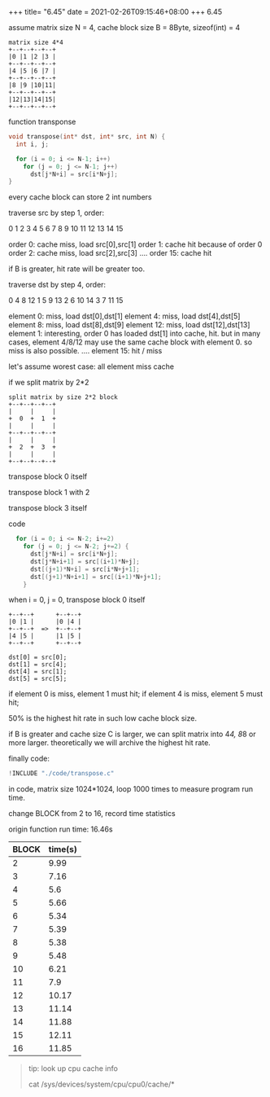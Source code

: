 +++
title= "6.45"
date = 2021-02-26T09:15:46+08:00
+++
6.45

assume matrix size N = 4, cache block size B = 8Byte, sizeof(int) = 4

    matrix size 4*4
    +--+--+--+--+
    |0 |1 |2 |3 |
    +--+--+--+--+
    |4 |5 |6 |7 |
    +--+--+--+--+
    |8 |9 |10|11|
    +--+--+--+--+
    |12|13|14|15|
    +--+--+--+--+

function transponse

```c
void transpose(int* dst, int* src, int N) {
  int i, j;

  for (i = 0; i <= N-1; i++)
    for (j = 0; j <= N-1; j++)
      dst[j*N+i] = src[i*N+j];
}
```

every cache block can store 2 int numbers

traverse src by step 1, order:

0 1 2 3 4 5 6 7 8 9 10 11 12 13 14 15

order 0: cache miss, load src[0],src[1]
order 1: cache hit because of order 0
order 2: cache miss, load src[2],src[3]
....
order 15: cache hit

if B is greater, hit rate will be greater too.

traverse dst by step 4, order:

0 4 8 12 1 5 9 13 2 6 10 14 3 7 11 15

element 0: miss, load dst[0],dst[1]
element 4: miss, load dst[4],dst[5]
element 8: miss, load dst[8],dst[9]
element 12: miss, load dst[12],dst[13]
element 1: interesting, order 0 has loaded dst[1] into cache, hit. but in many
cases, element 4/8/12 may use the same cache block with element 0. so miss is
also possible.
....
element 15: hit / miss

let's assume worest case: all element miss cache

if we split matrix by 2*2


    split matrix by size 2*2 block
    +--+--+--+--+
    |     |     |
    +  0  +  1  +
    |     |     |
    +--+--+--+--+
    |     |     |
    +  2  +  3  +
    |     |     |
    +--+--+--+--+

transpose block 0 itself

transpose block 1 with 2

transpose block 3 itself

code
```c
  for (i = 0; i <= N-2; i+=2)
    for (j = 0; j <= N-2; j+=2) {
      dst[j*N+i] = src[i*N+j];
      dst[j*N+i+1] = src[(i+1)*N+j];
      dst[(j+1)*N+i] = src[i*N+j+1];
      dst[(j+1)*N+i+1] = src[(i+1)*N+j+1];
    }
```

when i = 0, j = 0, transpose block 0 itself

    +--+--+      +--+--+
    |0 |1 |      |0 |4 |
    +--+--+  =>  +--+--+
    |4 |5 |      |1 |5 |
    +--+--+      +--+--+

    dst[0] = src[0];
    dst[1] = src[4];
    dst[4] = src[1];
    dst[5] = src[5];

if element 0 is miss, element 1 must hit;
if element 4 is miss, element 5 must hit;

50% is the highest hit rate in such low cache block size.

if B is greater and cache size C is larger, we can split matrix into 4*4, 8*8 or
more larger. theoretically we will archive the highest hit rate.

finally code:

```c
!INCLUDE "./code/transpose.c"
```

in code, matrix size 1024*1024, loop 1000 times to measure program run time.

change BLOCK from 2 to 16, record time statistics

origin function run time: 16.46s

|BLOCK|time(s)|
|-|----|
|2|9.99|
|3|7.16|
|4|5.6|
|5|5.66|
|6|5.34|
|7|5.39|
|8|5.38|
|9|5.48|
|10|6.21|
|11|7.9|
|12|10.17|
|13|11.14|
|14|11.88|
|15|12.11|
|16|11.85|

> tip: look up cpu cache info
>
> cat /sys/devices/system/cpu/cpu0/cache/*





